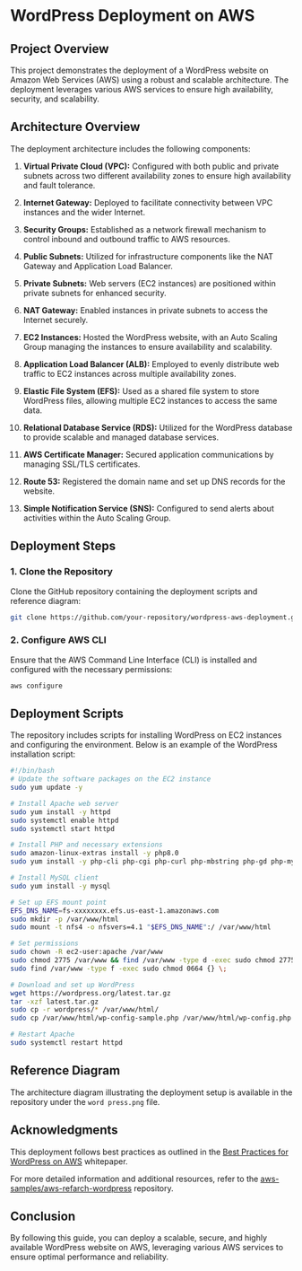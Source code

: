 
# WordPress Deployment on AWS

## Project Overview
This project demonstrates the deployment of a WordPress website on Amazon Web Services (AWS) using a robust and scalable architecture. The deployment leverages various AWS services to ensure high availability, security, and scalability.

## Architecture Overview

The deployment architecture includes the following components:

1. **Virtual Private Cloud (VPC):** Configured with both public and private subnets across two different availability zones to ensure high availability and fault tolerance.

2. **Internet Gateway:** Deployed to facilitate connectivity between VPC instances and the wider Internet.

3. **Security Groups:** Established as a network firewall mechanism to control inbound and outbound traffic to AWS resources.

4. **Public Subnets:** Utilized for infrastructure components like the NAT Gateway and Application Load Balancer.

5. **Private Subnets:** Web servers (EC2 instances) are positioned within private subnets for enhanced security.

6. **NAT Gateway:** Enabled instances in private subnets to access the Internet securely.

7. **EC2 Instances:** Hosted the WordPress website, with an Auto Scaling Group managing the instances to ensure availability and scalability.

8. **Application Load Balancer (ALB):** Employed to evenly distribute web traffic to EC2 instances across multiple availability zones.

9. **Elastic File System (EFS):** Used as a shared file system to store WordPress files, allowing multiple EC2 instances to access the same data.

10. **Relational Database Service (RDS):** Utilized for the WordPress database to provide scalable and managed database services.

11. **AWS Certificate Manager:** Secured application communications by managing SSL/TLS certificates.

12. **Route 53:** Registered the domain name and set up DNS records for the website.

13. **Simple Notification Service (SNS):** Configured to send alerts about activities within the Auto Scaling Group.

## Deployment Steps

### 1. Clone the Repository

Clone the GitHub repository containing the deployment scripts and reference diagram:

```bash
git clone https://github.com/your-repository/wordpress-aws-deployment.git
```

### 2. Configure AWS CLI

Ensure that the AWS Command Line Interface (CLI) is installed and configured with the necessary permissions:

```bash
aws configure
```

## Deployment Scripts

The repository includes scripts for installing WordPress on EC2 instances and configuring the environment. Below is an example of the WordPress installation script:

```bash
#!/bin/bash
# Update the software packages on the EC2 instance
sudo yum update -y

# Install Apache web server
sudo yum install -y httpd
sudo systemctl enable httpd
sudo systemctl start httpd

# Install PHP and necessary extensions
sudo amazon-linux-extras install -y php8.0
sudo yum install -y php-cli php-cgi php-curl php-mbstring php-gd php-mysqlnd php-gettext php-json php-xml php-fpm php-intl php-zip php-bcmath php-ctype php-fileinfo php-openssl php-pdo php-tokenizer

# Install MySQL client
sudo yum install -y mysql

# Set up EFS mount point
EFS_DNS_NAME=fs-xxxxxxxx.efs.us-east-1.amazonaws.com
sudo mkdir -p /var/www/html
sudo mount -t nfs4 -o nfsvers=4.1 "$EFS_DNS_NAME":/ /var/www/html

# Set permissions
sudo chown -R ec2-user:apache /var/www
sudo chmod 2775 /var/www && find /var/www -type d -exec sudo chmod 2775 {} \;
sudo find /var/www -type f -exec sudo chmod 0664 {} \;

# Download and set up WordPress
wget https://wordpress.org/latest.tar.gz
tar -xzf latest.tar.gz
sudo cp -r wordpress/* /var/www/html/
sudo cp /var/www/html/wp-config-sample.php /var/www/html/wp-config.php

# Restart Apache
sudo systemctl restart httpd
```

## Reference Diagram

The architecture diagram illustrating the deployment setup is available in the repository under the `word press.png` file.



## Acknowledgments

This deployment follows best practices as outlined in the [Best Practices for WordPress on AWS](https://docs.aws.amazon.com/whitepapers/latest/best-practices-wordpress/reference-architecture.html) whitepaper.

For more detailed information and additional resources, refer to the [aws-samples/aws-refarch-wordpress](https://github.com/aws-samples/aws-refarch-wordpress) repository.

## Conclusion

By following this guide, you can deploy a scalable, secure, and highly available WordPress website on AWS, leveraging various AWS services to ensure optimal performance and reliability.



 
